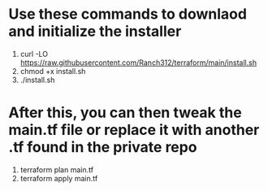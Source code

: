 # Use these commands to downlaod and initialize the installer
1. curl -LO https://raw.githubusercontent.com/Ranch312/terraform/main/install.sh
2. chmod +x install.sh
3. ./install.sh

# After this, you can then tweak the main.tf file or replace it with another .tf found in the private repo
1. terraform plan main.tf
2. terraform apply main.tf
